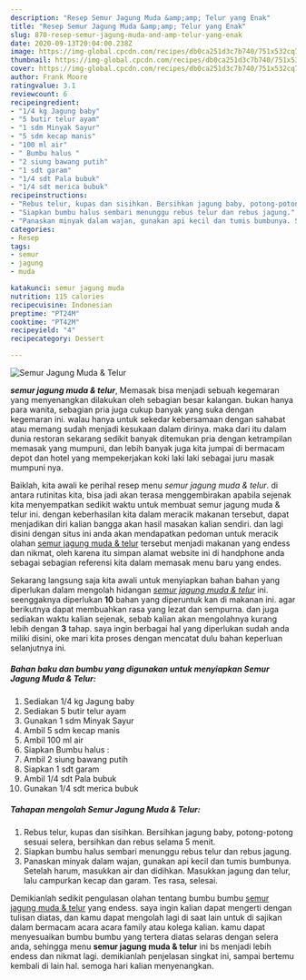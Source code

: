 ```yaml
---
description: "Resep Semur Jagung Muda &amp;amp; Telur yang Enak"
title: "Resep Semur Jagung Muda &amp;amp; Telur yang Enak"
slug: 870-resep-semur-jagung-muda-and-amp-telur-yang-enak
date: 2020-09-13T20:04:00.238Z
image: https://img-global.cpcdn.com/recipes/db0ca251d3c7b740/751x532cq70/semur-jagung-muda-telur-foto-resep-utama.jpg
thumbnail: https://img-global.cpcdn.com/recipes/db0ca251d3c7b740/751x532cq70/semur-jagung-muda-telur-foto-resep-utama.jpg
cover: https://img-global.cpcdn.com/recipes/db0ca251d3c7b740/751x532cq70/semur-jagung-muda-telur-foto-resep-utama.jpg
author: Frank Moore
ratingvalue: 3.1
reviewcount: 6
recipeingredient:
- "1/4 kg Jagung baby"
- "5 butir telur ayam"
- "1 sdm Minyak Sayur"
- "5 sdm kecap manis"
- "100 ml air"
- " Bumbu halus "
- "2 siung bawang putih"
- "1 sdt garam"
- "1/4 sdt Pala bubuk"
- "1/4 sdt merica bubuk"
recipeinstructions:
- "Rebus telur, kupas dan sisihkan. Bersihkan jagung baby, potong-potong sesuai selera, bersihkan dan rebus selama 5 menit."
- "Siapkan bumbu halus sembari menunggu rebus telur dan rebus jagung."
- "Panaskan minyak dalam wajan, gunakan api kecil dan tumis bumbunya. Setelah harum, masukkan air dan didihkan. Masukkan jagung dan telur, lalu campurkan kecap dan garam. Tes rasa, selesai."
categories:
- Resep
tags:
- semur
- jagung
- muda

katakunci: semur jagung muda 
nutrition: 115 calories
recipecuisine: Indonesian
preptime: "PT24M"
cooktime: "PT42M"
recipeyield: "4"
recipecategory: Dessert

---
```



![Semur Jagung Muda &amp; Telur](https://img-global.cpcdn.com/recipes/db0ca251d3c7b740/751x532cq70/semur-jagung-muda-telur-foto-resep-utama.jpg)

<b><i>semur jagung muda &amp; telur</i></b>, Memasak bisa menjadi sebuah kegemaran yang menyenangkan dilakukan oleh sebagian besar kalangan. bukan hanya para wanita, sebagian pria juga cukup banyak yang suka dengan kegemaran ini. walau hanya untuk sekedar kebersamaan dengan sahabat atau memang sudah menjadi kesukaan dalam dirinya. maka dari itu dalam dunia restoran sekarang sedikit banyak ditemukan pria dengan ketrampilan memasak yang mumpuni, dan lebih banyak juga kita jumpai di bermacam depot dan hotel yang mempekerjakan koki laki laki sebagai juru masak mumpuni nya.



Baiklah, kita awali ke perihal resep menu <i>semur jagung muda &amp; telur</i>. di antara rutinitas kita, bisa jadi akan terasa menggembirakan apabila sejenak kita menyempatkan sedikit waktu untuk membuat semur jagung muda &amp; telur ini. dengan keberhasilan kita dalam meracik makanan tersebut, dapat menjadikan diri kalian bangga akan hasil masakan kalian sendiri. dan lagi disini dengan situs ini anda akan mendapatkan pedoman untuk meracik olahan <u>semur jagung muda &amp; telur</u> tersebut menjadi makanan yang endess dan nikmat, oleh karena itu simpan alamat website ini di handphone anda sebagai sebagian referensi kita dalam memasak menu baru yang endes.


Sekarang langsung saja kita awali untuk menyiapkan bahan bahan yang diperlukan dalam mengolah hidangan <u><i>semur jagung muda &amp; telur</i></u> ini. seenggaknya diperlukan <b>10</b> bahan yang diperuntuk kan di makanan ini. agar berikutnya dapat membuahkan rasa yang lezat dan sempurna. dan juga sediakan waktu kalian sejenak, sebab kalian akan mengolahnya kurang lebih dengan <b>3</b> tahap. saya ingin berbagai hal yang diperlukan sudah anda miliki disini, oke mari kita proses dengan mencatat dulu bahan keperluan selanjutnya ini.

<!--inarticleads1-->

##### Bahan baku dan bumbu yang digunakan untuk menyiapkan Semur Jagung Muda &amp; Telur:

1. Sediakan 1/4 kg Jagung baby
1. Sediakan 5 butir telur ayam
1. Gunakan 1 sdm Minyak Sayur
1. Ambil 5 sdm kecap manis
1. Ambil 100 ml air
1. Siapkan  Bumbu halus :
1. Ambil 2 siung bawang putih
1. Siapkan 1 sdt garam
1. Ambil 1/4 sdt Pala bubuk
1. Gunakan 1/4 sdt merica bubuk




<!--inarticleads2-->

##### Tahapan mengolah Semur Jagung Muda &amp; Telur:

1. Rebus telur, kupas dan sisihkan. Bersihkan jagung baby, potong-potong sesuai selera, bersihkan dan rebus selama 5 menit.
1. Siapkan bumbu halus sembari menunggu rebus telur dan rebus jagung.
1. Panaskan minyak dalam wajan, gunakan api kecil dan tumis bumbunya. Setelah harum, masukkan air dan didihkan. Masukkan jagung dan telur, lalu campurkan kecap dan garam. Tes rasa, selesai.




Demikianlah sedikit pengulasan olahan tentang bumbu bumbu <u>semur jagung muda &amp; telur</u> yang endess. saya ingin kalian dapat mengerti dengan tulisan diatas, dan kamu dapat mengolah lagi di saat lain untuk di sajikan dalam bermacam acara acara family atau kolega kalian. kamu dapat menyesuaikan bumbu bumbu yang tertera diatas selaras dengan selera anda, sehingga menu <b>semur jagung muda &amp; telur</b> ini bs menjadi lebih endess dan nikmat lagi. demikianlah penjelasan singkat ini, sampai bertemu kembali di lain hal. semoga hari kalian menyenangkan.
